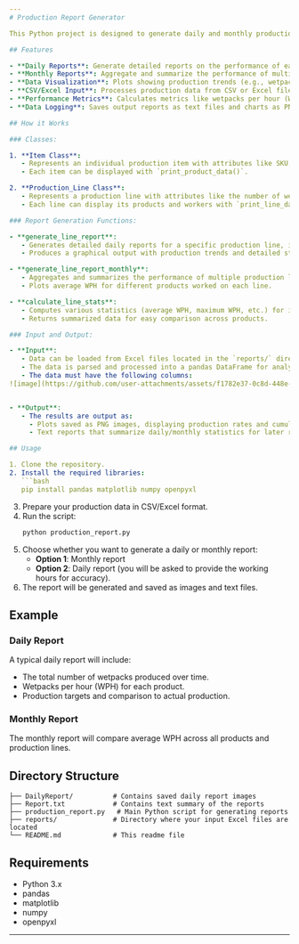 ```yaml
---
# Production Report Generator

This Python project is designed to generate daily and monthly production reports for different production lines in a factory setting. It processes production data such as products worked, time spent, and quantities produced, and outputs insightful visual and textual reports, including production rate per hour, total output, and other performance metrics. The results can be saved in various formats, such as images and text files.

## Features

- **Daily Reports**: Generate detailed reports on the performance of each production line on a daily basis.
- **Monthly Reports**: Aggregate and summarize the performance of multiple production lines over a month.
- **Data Visualization**: Plots showing production trends (e.g., wetpacks produced per hour, total output) and other statistics.
- **CSV/Excel Input**: Processes production data from CSV or Excel files for flexible and reusable data.
- **Performance Metrics**: Calculates metrics like wetpacks per hour (WPH), workers per hour, and average production rates.
- **Data Logging**: Saves output reports as text files and charts as PNG images for record-keeping.

## How it Works

### Classes:

1. **Item Class**:
   - Represents an individual production item with attributes like SKU, Work Order, Duration, Quantity, and Time Start/End.
   - Each item can be displayed with `print_product_data()`.

2. **Production_Line Class**:
   - Represents a production line with attributes like the number of wetpacks produced, employees, and the products worked on.
   - Each line can display its products and workers with `print_line_data()`.

### Report Generation Functions:

- **generate_line_report**:
   - Generates detailed daily reports for a specific production line, including metrics like total boxes produced, WPH (Wetpacks Per Hour), and cumulative production.
   - Produces a graphical output with production trends and detailed statistics.

- **generate_line_report_monthly**:
   - Aggregates and summarizes the performance of multiple production lines over the course of a month.
   - Plots average WPH for different products worked on each line.

- **calculate_line_stats**:
   - Computes various statistics (average WPH, maximum WPH, etc.) for individual products within a production line.
   - Returns summarized data for easy comparison across products.

### Input and Output:

- **Input**:
   - Data can be loaded from Excel files located in the `reports/` directory. The user is prompted to select daily or monthly reporting and to provide file names.
   - The data is parsed and processed into a pandas DataFrame for analysis.
   - The data must have the following columns:
![image](https://github.com/user-attachments/assets/f1782e37-0c8d-448e-a4fb-5ec0425225b9)


- **Output**:
   - The results are output as:
     - Plots saved as PNG images, displaying production rates and cumulative production over time.
     - Text reports that summarize daily/monthly statistics for later reference.

## Usage

1. Clone the repository.
2. Install the required libraries:
   ```bash
   pip install pandas matplotlib numpy openpyxl
   ```
3. Prepare your production data in CSV/Excel format.
4. Run the script:
   ```bash
   python production_report.py
   ```
5. Choose whether you want to generate a daily or monthly report:
   - **Option 1**: Monthly report
   - **Option 2**: Daily report (you will be asked to provide the working hours for accuracy).
6. The report will be generated and saved as images and text files.

## Example

### Daily Report

A typical daily report will include:
- The total number of wetpacks produced over time.
- Wetpacks per hour (WPH) for each product.
- Production targets and comparison to actual production.

### Monthly Report

The monthly report will compare average WPH across all products and production lines.

## Directory Structure

```
├── DailyReport/          # Contains saved daily report images
├── Report.txt            # Contains text summary of the reports
├── production_report.py   # Main Python script for generating reports
├── reports/              # Directory where your input Excel files are located
└── README.md             # This readme file
```

## Requirements

- Python 3.x
- pandas
- matplotlib
- numpy
- openpyxl

---
```

